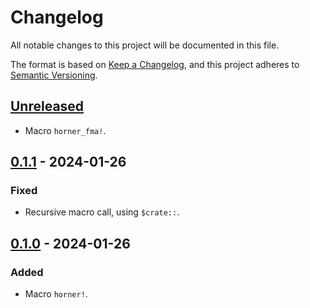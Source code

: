 # Changelog

All notable changes to this project will be documented in this file.

The format is based on [Keep a Changelog](https://keepachangelog.com),
and this project adheres to [Semantic Versioning](https://semver.org).

<!--
Types of changes:
- `Added` for new features;
- `Changed` for changes in existing functionality;
- `Deprecated` for soon-to-be removed features;
- `Removed` for now removed features;
- `Fixed` for any bug fixes;
- `Security` in case of vulnerabilities.
-->

<!-- next-header -->
## [Unreleased]

- Macro `horner_fma!`.

## [0.1.1] - 2024-01-26

### Fixed

- Recursive macro call, using `$crate::`.

## [0.1.0] - 2024-01-26

### Added

- Macro `horner!`.

<!-- next-url -->
[Unreleased]: https://github.com/FedericoStra/polyeval/compare/v0.1.1...HEAD
[0.1.1]: https://github.com/FedericoStra/polyeval/compare/v0.1.0...v0.1.1
[0.1.0]: https://github.com/FedericoStra/polyeval/releases/tag/v0.1.0

